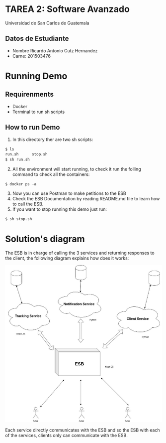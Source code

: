 # TAREA 2: Software Avanzado

Universidad de San Carlos de Guatemala


## Datos de Estudiante
* Nombre Ricardo Antonio Cutz Hernandez
* Carne: 201503476

# Running Demo

## Requirenments
* Docker
* Terminal to run sh scripts

## How to run Demo
1. In this directory ther are two sh scripts:
```bash
$ ls 
run.sh      stop.sh
$ sh run.sh
```
2. All the environment will start running, to check it run the folling command to check all the containers:
```
$ docker ps -a
```
3. Now you can use Postman to make petitions to the ESB
4. Check the ESB Documentation by reading README.md file to learn how to call the ESB.
5. If you want to stop running this demo just run:
```bash
$ sh stop.sh
```
# Solution's diagram
The ESB is in charge of calling the 3 services and returning responses to the client, the following diagram explains how does it works:

![Diagram](Diagram.jpg)

Each service directly communicates with the ESB and so the ESB with each of the services, clients only can communicate with the ESB.

